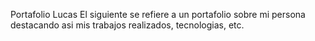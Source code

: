 Portafolio Lucas
El siguiente se refiere a un portafolio sobre mi persona destacando asi mis trabajos realizados, tecnologias, etc.
